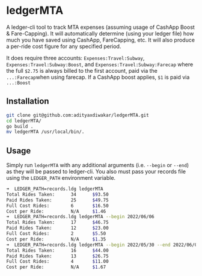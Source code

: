 # ledgerMTA
A ledger-cli tool to track MTA expenses (assuming usage of CashApp Boost & Fare-Capping). It will automatically determine (using your ledger file) how much you have saved using CashApp, FareCapping, etc. It will also produce a per-ride cost figure for any specified period.

It does require three accounts: `Expenses:Travel:Subway`, `Expenses:Travel:Subway:Boost`, and `Expenses:Travel:Subway:Farecap` where the full `$2.75` is always billed to the first account, paid via the `...:Farecap`when using farecap. If a CashApp boost applies, `$1` is paid via `...:Boost`

## Installation
```sh
git clone git@github.com:adityaxdiwakar/ledgerMTA.git
cd ledgerMTA/
go build .
mv ledgerMTA /usr/local/bin/.
```

## Usage
Simply run `ledgerMTA` with any additional arguments (i.e. `--begin` or `--end`) as they will be passed to ledger-cli. You also must pass your records file using the `LEDGER_PATH` environment variable.
```sh
➜  LEDGER_PATH=records.ldg ledgerMTA
Total Rides Taken:      34      $93.50
Paid Rides Taken:       25      $49.75
Full Cost Rides:        6       $16.50
Cost per Ride:          N/A     $1.46
➜  LEDGER_PATH=records.ldg ledgerMTA --begin 2022/06/06      
Total Rides Taken:      17      $46.75
Paid Rides Taken:       12      $23.00
Full Cost Rides:        2       $5.50
Cost per Ride:          N/A     $1.35
➜  LEDGER_PATH=records.ldg ledgerMTA --begin 2022/05/30 --end 2022/06/05 
Total Rides Taken:      16      $44.00
Paid Rides Taken:       13      $26.75
Full Cost Rides:        4       $11.00
Cost per Ride:          N/A     $1.67
```
